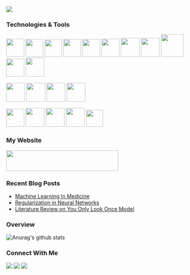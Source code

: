 <img src = "https://user-images.githubusercontent.com/66946910/93323073-c0cd7e00-f831-11ea-99c6-afd0b196259c.png" />

### Technologies & Tools

<code><img height="48" src="https://firebasestorage.googleapis.com/v0/b/github--images.appspot.com/o/Github%20images%2F25231.svg?alt=media&token=ef2be627-04a6-4f80-afba-bf224281d35a"></code>
<code><img height="47" src="https://hackernoon.com/hn-images/1*rW03Wtue71AKfxnx6XN_iQ.png"></code>
<code><img height = "46" src = "https://cdn.freebiesupply.com/logos/large/2x/eclipse-11-logo-png-transparent.png"></code>
<code><img height="47" src="https://secrethub.io/img/vs-code.svg"></code>
<code><img height="47" src="https://images-wixmp-ed30a86b8c4ca887773594c2.wixmp.com/i/feaf74a2-da81-42f2-9c50-37686d02557a/d73n2y9-fc7e0a66-1dd8-42d2-9aba-29a33990067b.png"></code>
<code><img height="48" src="https://upload.wikimedia.org/wikipedia/commons/thumb/9/98/WordPress_blue_logo.svg/1024px-WordPress_blue_logo.svg.png"></code>
<code><img height = "50" src = "https://secureservercdn.net/50.62.174.113/wn8.1ec.myftpupload.com/wp-content/uploads/2020/09/C.png?time=1599199806"></code>
<code><img height="50" src="https://cdn.freebiesupply.com/logos/thumbs/2x/c-logo.png"></code>
<code><img height="60" src="https://abutua.com/images/cabutua03.png"></code>
<code><img height="48" src="https://upload.wikimedia.org/wikipedia/commons/thumb/c/c3/Python-logo-notext.svg/1200px-Python-logo-notext.svg.png"></code>
<code><img height= "50" src = "https://cloudblogs.microsoft.com/uploads/prod/sites/32/2020/05/SQL.png"></code>

<code><img height="50" src="https://user-images.githubusercontent.com/1217238/65354639-dd928f80-dba4-11e9-833b-bc3e8c6a737d.png"></code>
<code><img height="50" src="https://upload.wikimedia.org/wikipedia/commons/thumb/e/ed/Pandas_logo.svg/1200px-Pandas_logo.svg.png"></code>
<code><img height="50" src="https://cdn-images-1.medium.com/max/1024/1*-QTg-_71YF0SVshMEaKZ_g.png"></code>
<code><img height="50" src="https://miro.medium.com/max/600/0*LZQf7b4u8f97izwV.png"></code>

<code><img height="48" src="https://www.tutorialspoint.com/matplotlib/images/matplotlib_image.jpg"></code>
<code><img height="50" src="https://seaborn.pydata.org/_static/logo-wide-lightbg.svg"></code>
<code><img height="50" src="https://logodix.com/logo/1989939.png"></code>
<code><img height="50" src="https://spin.atomicobject.com/wp-content/uploads/20180917161630/flask.png"></code>
<code><img height="45" src="https://lh3.googleusercontent.com/proxy/xSHg098RnRMsfzTvBEXJaei-nJ9XM3XhQtACr51FwxbjieqI-ztsHdJyLv3uWKD_r56xXstbWJVATfz7_hQGG9lo4iR3WfU-IIokEYv_SIhOLxYsjRXcBbttVXrbgoaGsYp3BAefAmIioFQz"></code>



### My Website

<a href="https://capablemachine.com/"><img width = "300" height = "55" src = "https://i0.wp.com/capablemachine.com/wp-content/uploads/2020/08/cropped-Black-with-Green-Cube-Computer-Logo-27-12.png?w=910&ssl=1"></code></a>


###  Recent Blog Posts

- [Machine Learning In Medicine](https://capablemachine.com/2020/08/31/machine-learning-in-medicine/)
- [Regularization in Neural Networks](https://capablemachine.com/2020/08/20/regularization-in-neural-networks/)
- [Literature Review on You Only Look Once Model](https://capablemachine.com/2020/07/21/literature-review-on-you-only-look-once-model/)


### Overview 


![Anurag's github stats](https://github-readme-stats.vercel.app/api?username=SarangDeshmukh7&show_icons=true&theme=buefy)



### Connect With Me 

  <a href="https://www.instagram.com/saranghimself/"><img src="https://img.shields.io/badge/instagram-E4405F.svg?style=for-the-badge&logo=instagram&logoColor=white"/></a>
  <a href="https://www.linkedin.com/in/sarang-deshmukh-125197182/"><img src="https://img.shields.io/badge/linkedin-0077B5.svg?style=for-the-badge&logo=linkedin&logoColor=white"/></a>
  <a href="https://twitter.com/Sarangdgr8"><img src="https://img.shields.io/badge/twitter-1DA1F2.svg?style=for-the-badge&logo=twitter&logoColor=white"/></a>

</p>
<p>



